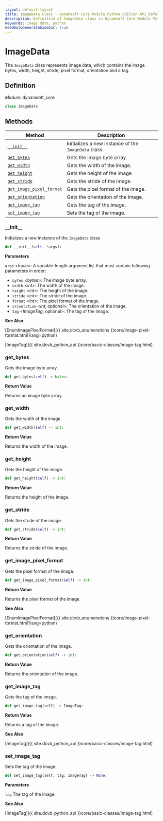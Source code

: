 ```yaml
---
layout: default-layout
title: ImageData Class - Dynamsoft Core Module Python Edition API Reference
description: Definition of ImageData class in Dynamsoft Core Module Python Edition.
keywords: image data, python
needAutoGenerateSidebar: true
---
```


# ImageData

The `ImageData` class represents image data, which contains the image bytes, width, height, stride, pixel format, orientation and a tag.

## Definition

*Module:* dynamsoft_core

```python
class ImageData
```

## Methods

| Method               | Description |
|----------------------|-------------|
| [`__init__`](#__init__) | Initializes a new instance of the `ImageData` class. |
| [`get_bytes`](#get_bytes) | Gets the image byte array. |
| [`get_width`](#get_width) | Gets the width of the image. |
| [`get_height`](#get_height) | Gets the height of the image. |
| [`get_stride`](#get_stride) | Gets the stride of the image. |
| [`get_image_pixel_format`](#get_image_pixel_format) | Gets the pixel format of the image. |
| [`get_orientation`](#get_orientation) | Gets the orientation of the image. |
| [`get_image_tag`](#get_image_tag) | Gets the tag of the image. |
| [`set_image_tag`](#set_image_tag) | Sets the tag of the image. |


### \_\_init\_\_

Initializes a new instance of the `ImageData` class

```python
def __init__(self, *args):
```

**Parameters**

`args` <*tuple*>: A variable-length argument list that must contain following parameters in order:

- `bytes` <*bytes*>: The image byte array.
- `width` <*int*>: The width of the image.
- `height` <*int*>: The height of the image.
- `stride` <*int*>: The stride of the image.
- `format` <*int*>: The pixel format of the image.
- `orientation` <*int*, optional>: The orientation of the image.
- `tag` <*ImageTag*, optional>: The tag of the image.

**See Also**

[EnumImagePixelFormat]({{ site.dcvb_enumerations }}core/image-pixel-format.html?lang=python)

[ImageTag]({{ site.dcvb_python_api }}core/basic-classes/image-tag.html)

### get_bytes

Gets the image byte array.

```python
def get_bytes(self) -> bytes:
```

**Return Value**

Returns an image byte array.

### get_width

Gets the width of the image.

```python
def get_width(self) -> int:
```

**Return Value**

Returns the width of the image.

### get_height

Gets the height of the image.

```python
def get_height(self) -> int:
```

**Return Value**

Returns the height of the image.

### get_stride

Gets the stride of the image.

```python
def get_stride(self) -> int:
```

**Return Value**

Returns the stride of the image.

### get_image_pixel_format

Gets the pixel format of the image.

```python
def get_image_pixel_format(self) -> int:
```

**Return Value**

Returns the pixel format of the image.

**See Also**

[EnumImagePixelFormat]({{ site.dcvb_enumerations }}core/image-pixel-format.html?lang=python)

### get_orientation

Gets the orientation of the image.

```python
def get_orientation(self) -> int:
```

**Return Value**

Returns the orientation of the image.

### get_image_tag

Gets the tag of the image.

```python
def get_image_tag(self) -> ImageTag:
```

**Return Value**

Returns a tag of the image.

**See Also**

[ImageTag]({{ site.dcvb_python_api }}core/basic-classes/image-tag.html)

### set_image_tag

Sets the tag of the image.

```python
def set_image_tag(self, tag: ImageTag) -> None:
```

**Parameters**

`tag` The tag of the image.

**See Also**

[ImageTag]({{ site.dcvb_python_api }}core/basic-classes/image-tag.html)

